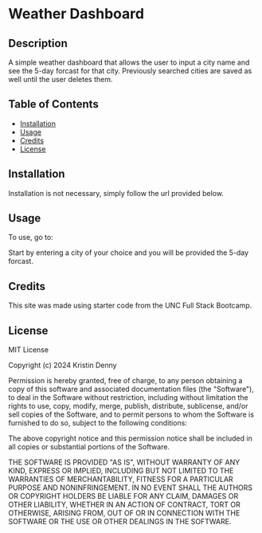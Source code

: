 # Weather Dashboard

## Description

A simple weather dashboard that allows the user to input a city name and see the 5-day forcast for that city. Previously searched cities are saved as well until the user deletes them.


## Table of Contents 


- [Installation](#installation)
- [Usage](#usage)
- [Credits](#credits)
- [License](#license)

## Installation

Installation is not necessary, simply follow the url provided below.

## Usage

To use, go to: 

Start by entering a city of your choice and you will be provided the 5-day forcast.

## Credits

This site was made using starter code from the UNC Full Stack Bootcamp.


## License

MIT License

Copyright (c) 2024 Kristin Denny

Permission is hereby granted, free of charge, to any person obtaining a copy
of this software and associated documentation files (the "Software"), to deal
in the Software without restriction, including without limitation the rights
to use, copy, modify, merge, publish, distribute, sublicense, and/or sell
copies of the Software, and to permit persons to whom the Software is
furnished to do so, subject to the following conditions:

The above copyright notice and this permission notice shall be included in all
copies or substantial portions of the Software.

THE SOFTWARE IS PROVIDED "AS IS", WITHOUT WARRANTY OF ANY KIND, EXPRESS OR
IMPLIED, INCLUDING BUT NOT LIMITED TO THE WARRANTIES OF MERCHANTABILITY,
FITNESS FOR A PARTICULAR PURPOSE AND NONINFRINGEMENT. IN NO EVENT SHALL THE
AUTHORS OR COPYRIGHT HOLDERS BE LIABLE FOR ANY CLAIM, DAMAGES OR OTHER
LIABILITY, WHETHER IN AN ACTION OF CONTRACT, TORT OR OTHERWISE, ARISING FROM,
OUT OF OR IN CONNECTION WITH THE SOFTWARE OR THE USE OR OTHER DEALINGS IN THE
SOFTWARE.

